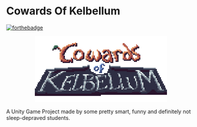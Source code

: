 # Cowards Of Kelbellum

[![forthebadge](https://forthebadge.com/images/badges/works-on-my-machine.svg)](https://forthebadge.com)

<p align="center">
  <img src="https://github.com/gaetan144hz/Cowards_Of_Kelbellum/blob/31bba71b29fd3bed8e97966b737b16865bb73754/TITLE.png?raw=true" style="image-rendering: pixelated;" width="70%" title="logo">
</p>

A Unity Game Project made by some pretty smart, funny and definitely not sleep-depraved students.
